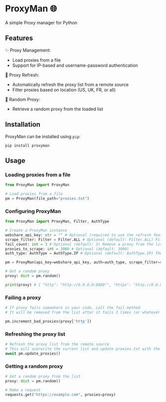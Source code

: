 # ProxyMan 🌐

A simple Proxy manager for Python

## Features

✨ Proxy Management:
- Load proxies from a file
- Support for IP-based and username-password authentication

🔄 Proxy Refresh:
- Automatically refresh the proxy list from a remote source
- Filter proxies based on location (US, UK, FR, or all)

🔀 Random Proxy:
- Retrieve a random proxy from the loaded list

## Installation

ProxyMan can be installed using `pip`:

```shell
pip install proxyman
```

## Usage


### Loading proxies from a file
```python
from ProxyMan import ProxyMan

# Load proxies from a file
pm = ProxyMan(file_path="proxies.txt")
```

### Configuring ProxyMan
```python
from ProxyMan import ProxyMan, Filter, AuthType

# Create a ProxyMan instance
webshare_api_key: str = "" # Optional (required to use the refresh feature)
scrape_filter: Filter = Filter.ALL # Optional (default: Filter.ALL) Filter proxies based on location
fail_count: int = 3 # Optional (default: 3) Remove a proxy from the list after it fails this many times
proxies_to_scrape: int = 3000 # Optional (default: 3000)
auth_type: AuthType = AuthType.IP # Optional (default: AuthType.IP) The type of authentication to use (IP or USER_PASS)

pm = ProxyMan(api_key=webshare_api_key, auth=auth_type, scrape_filter=scrape_filter, fail_count=fail_count, proxies_to_scrape=proxies_to_scrape)

# Get a random proxy
proxy: dict = pm.random()

print(proxy) # { "http": "http://0.0.0.0:8080"", "https": "http://0.0.0.0:8080" }
```

### Failing a proxy
```python
# If proxy fails somewhere in your code, call the fail method
# It will be removed from the list after it fails 3 times (or whatever you set fail_count to)

pm.increment_bad_proxies(proxy['http'])
```

### Refreshing the proxy list
```python
# Refresh the proxy list from the remote source
# This will overwrite the current list and update proxies.txt with the new list
await pm.update_proxies()
```

### Getting a random proxy
```python
# Get a random proxy from the list
proxy: dict = pm.random()

# Make a request 
requests.get("https://example.com", proxies=proxy)
```

